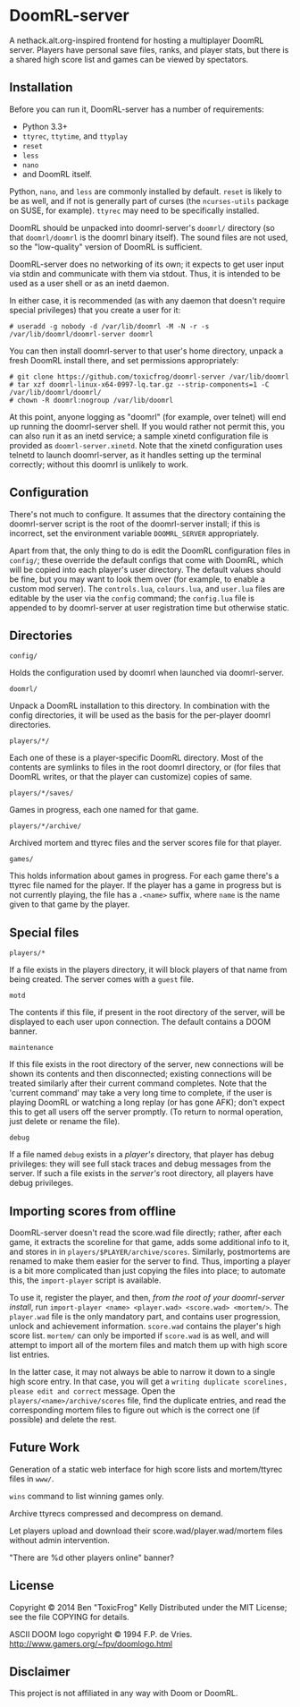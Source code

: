 # DoomRL-server

A nethack.alt.org-inspired frontend for hosting a multiplayer DoomRL server. Players have personal save files, ranks, and player stats, but there is a shared high score list and games can be viewed by spectators.

## Installation

Before you can run it, DoomRL-server has a number of requirements:

- Python 3.3+
- `ttyrec`, `ttytime`, and `ttyplay`
- `reset`
- `less`
- `nano`
- and DoomRL itself.

Python, `nano`, and `less` are commonly installed by default. `reset` is likely to be as well, and if not is generally part of curses (the `ncurses-utils` package on SUSE, for example). `ttyrec` may need to be specifically installed.

DoomRL should be unpacked into doomrl-server's `doomrl/` directory (so that `doomrl/doomrl` is the doomrl binary itself). The sound files are not used, so the "low-quality" version of DoomRL is sufficient.

DoomRL-server does no networking of its own; it expects to get user input via stdin and communicate with them via stdout. Thus, it is intended to be used as a user shell or as an inetd daemon.

In either case, it is recommended (as with any daemon that doesn't require special privileges) that you create a user for it:

    # useradd -g nobody -d /var/lib/doomrl -M -N -r -s /var/lib/doomrl/doomrl-server doomrl

You can then install doomrl-server to that user's home directory, unpack a fresh DoomRL install there, and set permissions appropriately:

    # git clone https://github.com/toxicfrog/doomrl-server /var/lib/doomrl
    # tar xzf doomrl-linux-x64-0997-lq.tar.gz --strip-components=1 -C /var/lib/doomrl/doomrl/
    # chown -R doomrl:nogroup /var/lib/doomrl

At this point, anyone logging as "doomrl" (for example, over telnet) will end up running the doomrl-server shell. If you would rather not permit this, you can also run it as an inetd service; a sample xinetd configuration file is provided as `doomrl-server.xinetd`. Note that the xinetd configuration uses telnetd to launch doomrl-server, as it handles setting up the terminal correctly; without this doomrl is unlikely to work.

## Configuration

There's not much to configure. It assumes that the directory containing the doomrl-server script is the root of the doomrl-server install; if this is incorrect, set the environment variable `DOOMRL_SERVER` appropriately.

Apart from that, the only thing to do is edit the DoomRL configuration files in `config/`; these override the default configs that come with DoomRL, which will be copied into each player's user directory. The default values should be fine, but you may want to look them over (for example, to enable a custom mod server). The `controls.lua`, `colours.lua`, and `user.lua` files are editable by the user via the `config` command; the `config.lua` file is appended to by doomrl-server at user registration time but otherwise static.

## Directories

    config/

Holds the configuration used by doomrl when launched via doomrl-server.

    doomrl/

Unpack a DoomRL installation to this directory. In combination with the config directories, it will be used as the basis for the per-player doomrl directories.

    players/*/

Each one of these is a player-specific DoomRL directory. Most of the contents are symlinks to files in the root doomrl directory, or (for files that DoomRL writes, or that the player can customize) copies of same.

    players/*/saves/

Games in progress, each one named for that game.

    players/*/archive/

Archived mortem and ttyrec files and the server scores file for that player.

    games/

This holds information about games in progress. For each game there's a ttyrec file named for the player. If the player has a game in progress but is not currently playing, the file has a `.<name>` suffix, where `name` is the name given to that game by the player.

## Special files

    players/*

If a file exists in the players directory, it will block players of that name from being created. The server comes with a `guest` file.

    motd

The contents if this file, if present in the root directory of the server, will be displayed to each user upon connection. The default contains a DOOM banner.

    maintenance

If this file exists in the root directory of the server, new connections will be shown its contents and then disconnected; existing connections will be treated similarly after their current command completes. Note that the 'current command' may take a very long time to complete, if the user is playing DoomRL or watching a long replay (or has gone AFK); don't expect this to get all users off the server promptly. (To return to normal operation, just delete or rename the file).

    debug

If a file named `debug` exists in a *player's* directory, that player has debug privileges: they will see full stack traces and debug messages from the server. If such a file exists in the *server's* root directory, all players have debug privileges.

## Importing scores from offline

DoomRL-server doesn't read the score.wad file directly; rather, after each game, it extracts the scoreline for that game, adds some additional info to it, and stores in in `players/$PLAYER/archive/scores`. Similarly, postmortems are renamed to make them easier for the server to find. Thus, importing a player is a bit more complicated than just copying the files into place; to automate this, the `import-player` script is available.

To use it, register the player, and then, *from the root of your doomrl-server install*, run `import-player <name> <player.wad> <score.wad> <mortem/>`. The `player.wad` file is the only mandatory part, and contains user progression, unlock and achievement information. `score.wad` contains the player's high score list. `mortem/` can only be imported if `score.wad` is as well, and will attempt to import all of the mortem files and match them up with high score list entries.

In the latter case, it may not always be able to narrow it down to a single high score entry. In that case, you will get a `writing duplicate scorelines, please edit and correct` message. Open the `players/<name>/archive/scores` file, find the duplicate entries, and read the corresponding mortem files to figure out which is the correct one (if possible) and delete the rest.

## Future Work

Generation of a static web interface for high score lists and mortem/ttyrec files in `www/`.

`wins` command to list winning games only.

Archive ttyrecs compressed and decompress on demand.

Let players upload and download their score.wad/player.wad/mortem files without admin intervention.

"There are %d other players online" banner?

## License

Copyright © 2014 Ben "ToxicFrog" Kelly
Distributed under the MIT License; see the file COPYING for details.

ASCII DOOM logo copyright © 1994 F.P. de Vries.
http://www.gamers.org/~fpv/doomlogo.html

## Disclaimer

This project is not affiliated in any way with Doom or DoomRL.

